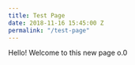 ```yaml
---
title: Test Page
date: 2018-11-16 15:45:00 Z
permalink: "/test-page"
---
```


Hello! 
Welcome to this new page o.0
